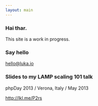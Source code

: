 ```yaml
---
layout: main
---
```


### Hai thar.

This site is a work in progress.

### Say hello

hello@luka.io

### Slides to my LAMP scaling 101 talk

phpDay 2013 / Verona, Italy / May 2013

http://lkl.me/P2rs
